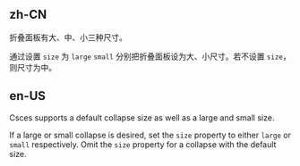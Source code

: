 ## zh-CN

折叠面板有大、中、小三种尺寸。

通过设置 `size` 为 `large` `small` 分别把折叠面板设为大、小尺寸。若不设置 `size`，则尺寸为中。

## en-US

Csces supports a default collapse size as well as a large and small size.

If a large or small collapse is desired, set the `size` property to either `large` or `small` respectively. Omit the `size` property for a collapse with the default size.
